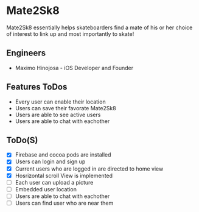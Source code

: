 # Mate2Sk8
Mate2Sk8 essentially helps skateboarders find a mate of his or her choice of interest to link up and most importantly to skate!

## Engineers
- Maximo Hinojosa - iOS Developer and Founder

## Features ToDos
- Every user can enable their location
- Users can save their favorate Mate2Sk8
- Users are able to see active users
- Users are able to chat with eachother

## ToDo(S)
- [x] Firebase and cocoa pods are installed
- [x] Users can login and sign up
- [x] Current users who are logged in are directed to home view
- [x] Hosrizontal scroll View is implemented
- [ ] Each user can upload a picture
- [ ] Embedded user location
- [ ] Users are able to chat with eachother
- [ ] Users can find user who are near them
